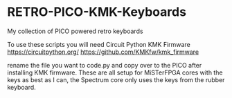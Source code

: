 # RETRO-PICO-KMK-Keyboards
My collection of PICO powered retro keyboards

To use these scripts you will need
Circuit Python
KMK Firmware
https://circuitpython.org/
https://github.com/KMKfw/kmk_firmware

rename the file you want to code.py and copy over to the PICO after installing KMK firmware.
These are all setup for MiSTerFPGA cores with the keys as best as I can, the Spectrum core only uses the keys from the rubber keyboard.

